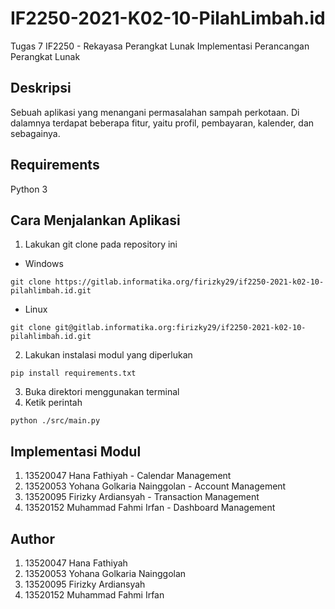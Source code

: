 # IF2250-2021-K02-10-PilahLimbah.id

Tugas 7
IF2250 - Rekayasa Perangkat Lunak
Implementasi Perancangan Perangkat Lunak

## Deskripsi
Sebuah aplikasi yang menangani permasalahan sampah perkotaan. Di dalamnya terdapat beberapa fitur, yaitu profil, pembayaran, kalender, dan sebagainya.

## Requirements
Python 3

## Cara Menjalankan Aplikasi
1. Lakukan git clone pada repository ini
- Windows
```shell
git clone https://gitlab.informatika.org/firizky29/if2250-2021-k02-10-pilahlimbah.id.git
```
- Linux
```shell
git clone git@gitlab.informatika.org:firizky29/if2250-2021-k02-10-pilahlimbah.id.git
```
2. Lakukan instalasi modul yang diperlukan
```shell
pip install requirements.txt
```
3. Buka direktori menggunakan terminal
4. Ketik perintah
```shell
python ./src/main.py
```

## Implementasi Modul
1. 13520047 Hana Fathiyah - Calendar Management
2. 13520053 Yohana Golkaria Nainggolan - Account Management
3. 13520095 Firizky Ardiansyah - Transaction Management
4. 13520152 Muhammad Fahmi Irfan - Dashboard Management

## Author
1. 13520047 Hana Fathiyah
2. 13520053 Yohana Golkaria Nainggolan
3. 13520095 Firizky Ardiansyah
4. 13520152 Muhammad Fahmi Irfan
